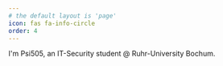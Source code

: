 ```yaml
---
# the default layout is 'page'
icon: fas fa-info-circle
order: 4
---
```


I'm Psi505, an IT-Security student @ Ruhr-University Bochum.
